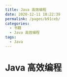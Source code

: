 ```yaml
---
title: Java 高效编程
date: 2020-12-11 18:22:39
permalink: /pages/b91ceb/
categories:
  - 书籍
  - Java 高效编程
tags:
  - Java
---
```

# Java 高效编程